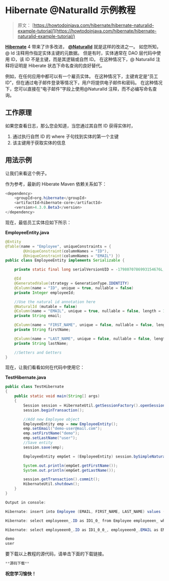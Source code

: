 # Hibernate @NaturalId 示例教程

> 原文： [https://howtodoinjava.com/hibernate/hibernate-naturalid-example-tutorial/](https://howtodoinjava.com/hibernate/hibernate-naturalid-example-tutorial/)

[**Hibernate**](//howtodoinjava.com/hibernate-tutorials/ "hibernate tutorial") 4 带来了许多改进， [**@NaturalId**](http://docs.jboss.org/hibernate/orm/4.0/javadocs/org/hibernate/annotations/NaturalId.html "NaturalId") 就是这样的改进之一。 如您所知，@ Id 注释用作指定实体主键的元数据。 但是有时，实体通常在 DAO 层代码中使用 ID，该 ID 不是主键，而是其逻辑或自然 ID。 在这种情况下，@ NaturalId 注释将证明是 Hiberate 状态下命名查询的良好替代。

例如，在任何应用中都可以有一个雇员实体。 在这种情况下，主键肯定是“员工 ID”，但在通过电子邮件登录等情况下，用户将提供电子邮件和密码。 在这种情况下，您可以直接在“电子邮件”字段上使用@NaturalId 注释，而不必编写命名查询。

## **工作原理**

如果您查看日志，那么您会知道，当您通过其自然 ID 获得实体时，

1.  通过执行自然 ID 的 where 子句找到实体的第一个主键
2.  该主键用于获取实体的信息

## **用法示例**

让我们来看这个例子。

作为参考，最新的 Hiberate Maven 依赖关系如下：

```java
<dependency>
	<groupId>org.hibernate</groupId>
	<artifactId>hibernate-core</artifactId>
	<version>4.3.0.Beta3</version>
</dependency>

```

现在，最低员工实体应如下所示：

**EmployeeEntity.java**

```java
@Entity
@Table(name = "Employee", uniqueConstraints = {
		@UniqueConstraint(columnNames = "ID"),
		@UniqueConstraint(columnNames = "EMAIL") })
public class EmployeeEntity implements Serializable {

	private static final long serialVersionUID = -1798070786993154676L;

	@Id
	@GeneratedValue(strategy = GenerationType.IDENTITY)
	@Column(name = "ID", unique = true, nullable = false)
	private Integer employeeId;

	//Use the natural id annotation here
	@NaturalId (mutable = false)
	@Column(name = "EMAIL", unique = true, nullable = false, length = 100)
	private String email;

	@Column(name = "FIRST_NAME", unique = false, nullable = false, length = 100)
	private String firstName;

	@Column(name = "LAST_NAME", unique = false, nullable = false, length = 100)
	private String lastName;

	//Setters and Getters
}

```

现在，让我们看看如何在代码中使用它：

**TestHibernate.java**

```java
public class TestHibernate
{
	public static void main(String[] args) 
	{
		Session session = HibernateUtil.getSessionFactory().openSession();
		session.beginTransaction();

		//Add new Employee object
		EmployeeEntity emp = new EmployeeEntity();
		emp.setEmail("demo-user@mail.com");
		emp.setFirstName("demo");
		emp.setLastName("user");
		//Save entity
		session.save(emp);

		EmployeeEntity empGet = (EmployeeEntity) session.bySimpleNaturalId( EmployeeEntity.class ).load( "demo-user@mail.com" );

		System.out.println(empGet.getFirstName());
		System.out.println(empGet.getLastName());

		session.getTransaction().commit();
		HibernateUtil.shutdown();
	}
}

Output in console:

Hibernate: insert into Employee (EMAIL, FIRST_NAME, LAST_NAME) values (?, ?, ?)

Hibernate: select employeeen_.ID as ID1_0_ from Employee employeeen_ where employeeen_.EMAIL=?

Hibernate: select employeeen0_.ID as ID1_0_0_, employeeen0_.EMAIL as EMAIL2_0_0_, employeeen0_.FIRST_NAME as FIRST3_0_0_, employeeen0_.LAST_NAME as LAST4_0_0_ from Employee employeeen0_ where employeeen0_.ID=?

demo
user

```

要下载以上教程的源代码，请单击下面的下载链接。

```java
**源码下载**
```

**祝您学习愉快！**